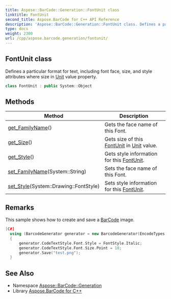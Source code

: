 ```yaml
---
title: Aspose::BarCode::Generation::FontUnit class
linktitle: FontUnit
second_title: Aspose.BarCode for C++ API Reference
description: 'Aspose::BarCode::Generation::FontUnit class. Defines a particular format for text, including font face, size, and style attributes where size in Unit value property in C++.'
type: docs
weight: 2300
url: /cpp/aspose.barcode.generation/fontunit/
---
```

## FontUnit class


Defines a particular format for text, including font face, size, and style attributes where size in [Unit](../unit/) value property.

```cpp
class FontUnit : public System::Object
```

## Methods

| Method | Description |
| --- | --- |
| [get_FamilyName](./get_familyname/)() | Gets the face name of this Font. |
| [get_Size](./get_size/)() | Gets size of this [FontUnit](./) in [Unit](../unit/) value. |
| [get_Style](./get_style/)() | Gets style information for this [FontUnit](./). |
| [set_FamilyName](./set_familyname/)(System::String) | Sets the face name of this Font. |
| [set_Style](./set_style/)(System::Drawing::FontStyle) | Sets style information for this [FontUnit](./). |
## Remarks


This sample shows how to create and save a [BarCode](../../aspose.barcode/) image. 
```cpp
[C#]
  using (BarcodeGenerator generator = new BarcodeGenerator(EncodeTypes.Code128))
  {
      generator.CodeTextStyle.Font.Style = FontStyle.Italic;
      generator.CodeTextStyle.Font.Size.Point = 18;
      generator.Save("test.png");
  }
```

## See Also

* Namespace [Aspose::BarCode::Generation](../)
* Library [Aspose.BarCode for C++](../../)
